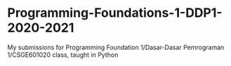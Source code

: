 # Programming-Foundations-1-DDP1-2020-2021
My submissions for Programming Foundation 1/Dasar-Dasar Pemrograman 1/CSGE601020 class, taught in Python
